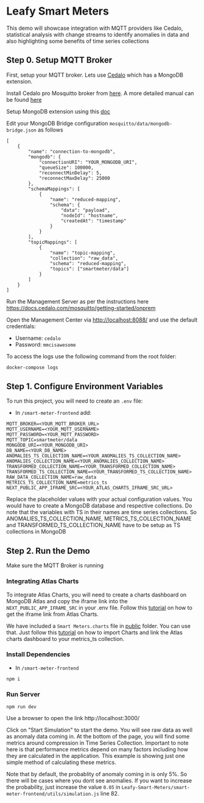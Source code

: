 # Leafy Smart Meters

This demo will showcase integration with MQTT providers like Cedalo, statistical analysis with change streams to identify anomalies in data and also highlighting some benefits of time series collections 

## Step 0. Setup MQTT Broker

First, setup your MQTT broker. Lets use [Cedalo](https://cedalo.com/mqtt-broker-pro-mosquitto/) which has a MongoDB extension.

Install Cedalo pro Mosquitto broker from [here](https://cedalo.com/mqtt-broker-pro-mosquitto/trial-signup/?trialType=onPremise). A more detailed manual can be found [here](https://docs.cedalo.com/mosquitto/getting-started/onprem/)

Setup MongoDB extension using this [doc](https://docs.cedalo.com/mosquitto/bridges/mongodb-bridge) 

Edit your MongoDB Bridge configuration `mosquitto/data/mongodb-bridge.json` as follows

```
[
    {
        "name": "connection-to-mongodb",
        "mongodb": {
            "connectionURI": "YOUR_MONGODB_URI",
            "queueSize": 100000,
            "reconnectMinDelay": 5,
            "reconnectMaxDelay": 25000
        },
        "schemaMappings": [
            {
                "name": "reduced-mapping",
                "schema": {
                    "data": "payload",
                    "nodeId": "hostname",
                    "createdAt": "timestamp"
                }
            }
        ],
        "topicMappings": [
            {
                "name": "topic-mapping",
                "collection": "raw_data",
                "schema": "reduced-mapping",
                "topics": ["smartmeter/data"]
            }
        ]
    }
]
```

Run the Management Server as per the instructions here <https://docs.cedalo.com/mosquitto/getting-started/onprem> 

Open the Management Center via <http://localhost:8088/> and use the default credentials:

* Username: `cedalo`
* Password: `mmcisawesome`

To access the logs use the following command from the root folder:

```sh
docker-compose logs
```


## Step 1. Configure Environment Variables

To run this project, you will need to create an `.env` file:


- In `/smart-meter-frontend` add:

```env
MQTT_BROKER=<YOUR_MQTT_BROKER_URL>
MQTT_USERNAME=<YOUR_MQTT_USERNAME>
MQTT_PASSWORD=<YOUR_MQTT_PASSWORD>
MQTT_TOPIC=smartmeter/data
MONGODB_URI=<YOUR_MONGODB_URI>
DB_NAME=<YOUR_DB_NAME>
ANOMALIES_TS_COLLECTION_NAME=<YOUR_ANOMALIES_TS_COLLECTION_NAME>
ANOMALIES_COLLECTION_NAME=<YOUR_ANOMALIES_COLLECTION_NAME>
TRANSFORMED_COLLECTION_NAME=<YOUR_TRANSFORMED_COLLECTION_NAME>
TRANSFORMED_TS_COLLECTION_NAME=<YOUR_TRANSFORMED_TS_COLLECTION_NAME>
RAW_DATA_COLLECTION_NAME=raw_data
METRICS_TS_COLLECTION_NAME=metrics_ts
NEXT_PUBLIC_APP_IFRAME_SRC=<YOUR_ATLAS_CHARTS_IFRAME_SRC_URL>
```

Replace the placeholder values with your actual configuration values. You would have to create a MongoDB database and respective collections. Do note that the variables with TS in their names are time series collections. So ANOMALIES_TS_COLLECTION_NAME, METRICS_TS_COLLECTION_NAME and TRANSFORMED_TS_COLLECTION_NAME have to be setup as TS collections in MongoDB

## Step 2. Run the Demo

Make sure the MQTT Broker is running


### Integrating Atlas Charts
To integrate Atlas Charts, you will need to create a charts dashboard on MongoDB Atlas and copy the iframe link into the `NEXT_PUBLIC_APP_IFRAME_SRC` in your .env file. Follow this [tutorial](https://www.mongodb.com/docs/charts/embedding-charts-iframe/) on how to get the iframe link from Atlas Charts.

We have included a `Smart Meters.charts` file in [public](https://github.com/mongodb-industry-solutions/Leafy-Smart-Meters/tree/main/smart-meter-frontend/public) folder. You can use that. Just follow this [tutorial](https://www.mongodb.com/docs/charts/dashboards/dashboard-import-export) on how to import Charts and link the Atlas charts dashboard to your metrics_ts collection. 


### Install Dependencies
- In `/smart-meter-frontend`

```
npm i
```

### Run Server

```
npm run dev
```
Use a browser to open the link http://localhost:3000/

Click on "Start Simulation" to start the demo. You will see raw data as well as anomaly data coming in. At the bottom of the page, you will find some metrics around compression in Time Series Collection. Important to note here is that performance metrics depend on many factors including how they are calculated in the application. This example is showing just one simple method of calculating these metrics.

Note that by default, the probablity of anomaly coming in is only 5%. So there will be cases where you dont see anomalies. If you want to increase the probability, just increase the value `0.05` in `Leafy-Smart-Meters/smart-meter-frontend/utils/simulation.js` line 82.


